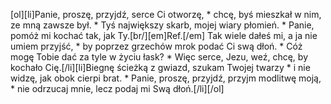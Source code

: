 [ol][li]Panie, proszę, przyjdź, serce Ci otworzę, * chcę, byś mieszkał w nim, ze mną zawsze był. * Tyś największy skarb, mojej wiary płomień. * Panie, pomóż mi kochać tak, jak Ty.[br/][em]Ref.[/em] Tak wiele dałeś mi, a ja nie umiem przyjść, * by poprzez grzechów mrok podać Ci swą dłoń. * Cóż mogę Tobie dać za tyle w życiu łask? * Więc serce, Jezu, weź, chcę, by kochało Cię.[/li][li]Biegnę ścieżką z gwiazd, szukam Twojej twarzy * i nie widzę, jak obok cierpi brat. * Panie, proszę, przyjdź, przyjm modlitwę moją, * nie odrzucaj mnie, lecz podaj mi Swą dłoń.[/li][/ol]